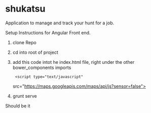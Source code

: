 shukatsu
========

Application to manage and track your hunt for a job.

Setup Instructions for Angular Front end.

1. clone Repo
2. cd into root of project
3. add this code intot he index.html file, right under the other bower_components imports

		<script type="text/javascript"
      src="https://maps.googleapis.com/maps/api/js?sensor=false">
    </script>
    <script src='bower_components/underscore/underscore-min.js'></script>
    <script src='bower_components/angular-google-maps/dist/angular-google-maps.js'></script>

3. grunt serve

Should be it


